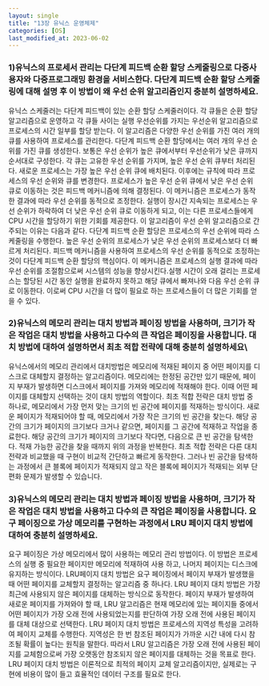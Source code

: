 ```yaml
---
layout: single
title: "13장 유닉스 운영체제"
categories: [OS]
last_modified_at: 2023-06-02
---
```



### 1)유닉스의 프로세서 관리는 다단계 피드백 순환 할당 스케줄링으로 다중사용자와 다중프로그래밍 환경을 서비스한다. 다단계 피드백 순환 할당 스케줄링에 대해 설명 후 이 방법이 왜 우선 순위 알고리즘인지 충분히 설명하세요.

유닉스 스케줄러는 다단계 피드백이 있는 순환 할당 스케줄러이다. 각 큐들은 순환 할당 알고리즘으로 운영하고 각 큐들 사이는 실행 우선순위를 가지는 우선순위 알고리즘으로 프로세스의 시간 일부를 할당 받는다. 이 알고리즘은 다양한 우선 순위를 가진 여러 개의 큐를 사용하여 프로세스를 관리한다. 다단계 피드백 순환 할당에서는 여러 개의 우선 순위를 가진 큐를 생성한다. 보통은 우선 순위가 높은 큐에서부터 우선순위가 낮은 큐까지 순서대로 구성한다. 각 큐는 고유한 우선 순위를 가지며, 높은 우선 순위 큐부터 처리된다. 새로운 프로세스는 가장 높은 우선 순위 큐에 배치된다. 이후에는 규칙에 따라 프로세스의 우선 순위와 큐를 변경한다. 프로세스가 높은 우선 순위 큐에서 낮은 우선 순위 큐로 이동하는 것은 피드백 메커니즘에 의해 결정된다. 이 메커니즘은 프로세스가 동작한 결과에 따라 우선 순위를 동적으로 조정한다. 실행이 장시간 지속되는 프로세스는 우선 순위가 하락하여 더 낮은 우선 순위 큐로 이동하게 되고, 이는 다른 프로세스들에게 CPU 시간을 할당하기 위한 기회를 제공한다. 이 알고리즘이 우선 순위 알고리즘으로 간주되는 이유는 다음과 같다. 다단계 피드백 순환 할당은 프로세스의 우선 순위에 따라 스케줄링을 수행한다. 높은 우선 순위의 프로세스가 낮은 우선 순위의 프로세스보다 더 빠르게 처리된다. 피드백 메커니즘을 사용하여 프로세스의 우선 순위를 동적으로 조정하는 것이 다단계 피드백 순환 할당의 핵심이다. 이 메커니즘은 프로세스의 실행 결과에 따라 우선 순위를 조절함으로써 시스템의 성능을 향상시킨다.실행 시간이 오래 걸리는 프로세스는 할당된 시간 동안 실행을 완료하지 못하고 해당 큐에서 빠져나와 다음 우선 순위 큐로 이동한다. 이로써 CPU 시간을 더 많이 필요로 하는 프로세스들이 더 많은 기회를 얻을 수 있다.


### 2)유닉스의 메모리 관리는 대치 방법과 페이징 방법을 사용하며, 크기가 작은 작업은 대치 방법을 사용하고 다수의 큰 작업은 페이징을 사용합니다. 대치 방법에 대하여 설명하면서 최초 적합 전략에 대해 충분히 설명하세요\

유닉스에서의 메모리 관리에서 대치방법은 메모리에 적재된 페이지 중 어떤 페이지를 디스크로 대체할지 결정하는 알고리즘이다. 메모리에는 한정된 공간만 있기 때문에, 페이지 부재가 발생하면 디스크에서 페이지를 가져와 메모리에 적재해야 한다. 이때 어떤 페이지를 대체할지 선택하는 것이 대치 방법의 역할이다. 최초 적합 전략은 대치 방법 중 하나로, 메모리에서 가장 먼저 맞는 크기의 빈 공간에 페이지를 적재하는 방식이다. 새로운 페이지가 적재되어야 할 때, 메모리에서 가장 작은 크기의 빈 공간을 찾는다. 해당 공간의 크기가 페이지의 크기보다 크거나 같으면, 페이지를 그 공간에 적재하고 작업을 종료한다. 해당 공간의 크기가 페이지의 크기보다 작다면, 다음으로 큰 빈 공간을 탐색한다. 적재 가능한 공간을 찾을 때까지 위의 과정을 반복한다. 최초 적합 전략은 다른 대치 전략과 비교했을 때 구현이 비교적 간단하고 빠르게 동작한다. 그러나 빈 공간을 탐색하는 과정에서 큰 블록에 페이지가 적재되지 않고 작은 블록에 페이지가 적재되는 외부 단편화 문제가 발생할 수 있습니다.


### 3)유닉스의 메모리 관리는 대치 방법과 페이징 방법을 사용하며, 크기가 작은 작업은 대치 방법을 사용하고 다수의 큰 작업은 페이징을 사용합니다. 요구 페이징으로 가상 메모리를 구현하는 과정에서 LRU 페이지 대치 방법에 대하여 충분히 설명하세요.

요구 페이징은 가상 메모리에서 많이 사용하는 메모리 관리 방법이다. 이 방법은 프로세스의 실행 중 필요한 페이지만 메모리에 적재하여 사용
하고, 나머지 페이지는 디스크에 유지하는 방식이다. LRU페이지 대치 방법은 요구 페이징에서 페이지 부재가 발생했을 때 어떤 페이지를 교체할지 결정하는 알고리즘 중 하나다. LRU 페이지 대치 방법은 가장 최근에 사용되지 않은 페이지를 대체하는 방식으로 동작한다. 페이지 부재가 발생하여 새로운 페이지를 가져와야 할 때, LRU 알고리즘은 현재 메모리에 있는 페이지들 중에서 어떤 페이지가 가장 오래 전에 사용되었는지를 판단하여 가장 오래 전에 사용된 페이지를 대체 대상으로 선택한다. LRU 페이지 대치 방법은 프로세스의 지역성 특성을 고려하여 페이지 교체를 수행한다. 지역성은 한 번 참조된 페이지가 가까운 시간 내에 다시 참조될 확률이 높다는 원칙을 말한다. 따라서 LRU 알고리즘은 가장 오래 전에 사용된 페이지를 교체함으로써 가장 오랫동안 참조되지 않은 페이지를 대체하는 것을 목표로 한다. LRU 페이지 대치 방법은 이론적으로 최적의 페이지 교체 알고리즘이지만, 실제로는 구현에 비용이 많이 들고 효율적인 데이터 구조를 필요로 한다. 











